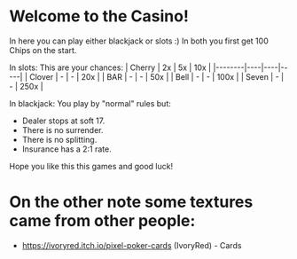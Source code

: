 # Welcome to the Casino!
In here you can play either blackjack or slots :)
In both you first get 100 Chips on the start.

In slots:
This are your chances:
| Cherry | 2x | 5x | 10x |
|--------|----|----|-----|
| Clover |  - |  - | 20x |
|   BAR  |  - |  - | 50x |
|  Bell  |  - | - | 100x |
| Seven  |  - | - | 250x |

In blackjack:
You play by "normal" rules but:
- Dealer stops at soft 17.
- There is no surrender.
- There is no splitting.
- Insurance has a 2:1 rate.

Hope you like this this games and good luck!

# On the other note some textures came from other people:
- https://ivoryred.itch.io/pixel-poker-cards (IvoryRed) - Cards 
